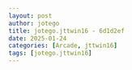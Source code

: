 ```yaml
---
layout: post
author: jotego
title: jotego.jttwin16 - 6d1d2ef
date: 2025-01-24
categories: [Arcade, jttwin16]
tags: [jotego.jttwin16]
---
```


